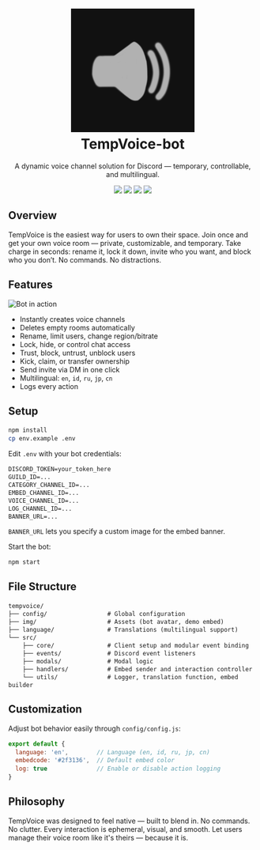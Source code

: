 <h1 align="center">
  <br>
  <a href="https://github.com/jevenchy"><img src="img/bot_avatar.png" width="250" height="250" alt="TempVoice-bot"></a>
  <br>
  TempVoice-bot
  <br>
</h1>

<p align="center">A dynamic voice channel solution for Discord — temporary, controllable, and multilingual.</p>

<p align="center">
  <img src="https://img.shields.io/badge/lang-JavaScript-yellow" />
  <img src="https://img.shields.io/badge/multilingual-yes-green" />
  <img src="https://img.shields.io/badge/version-v1.0.0-blue" />
  <img src="https://img.shields.io/badge/Jevenchy-black" />
</p>

## Overview

TempVoice is the easiest way for users to own their space.
Join once and get your own voice room — private, customizable, and temporary. Take charge in seconds: rename it, lock it down, invite who you want, and block who you don’t. No commands. No distractions.

## Features

![Bot in action](img/bot_example.gif)

- Instantly creates voice channels
- Deletes empty rooms automatically
- Rename, limit users, change region/bitrate
- Lock, hide, or control chat access
- Trust, block, untrust, unblock users
- Kick, claim, or transfer ownership
- Send invite via DM in one click
- Multilingual: `en`, `id`, `ru`, `jp`, `cn`
- Logs every action

## Setup

```bash
npm install
cp env.example .env
```

Edit `.env` with your bot credentials:

```env
DISCORD_TOKEN=your_token_here
GUILD_ID=...
CATEGORY_CHANNEL_ID=...
EMBED_CHANNEL_ID=...
VOICE_CHANNEL_ID=...
LOG_CHANNEL_ID=...
BANNER_URL=...
```

`BANNER_URL` lets you specify a custom image for the embed banner.

Start the bot:

```bash
npm start
```

## File Structure

```
tempvoice/
├── config/                 # Global configuration
├── img/                    # Assets (bot avatar, demo embed)
├── language/               # Translations (multilingual support)
└── src/
    ├── core/               # Client setup and modular event binding
    ├── events/             # Discord event listeners
    ├── modals/             # Modal logic
    ├── handlers/           # Embed sender and interaction controller
    └── utils/              # Logger, translation function, embed builder
```

## Customization

Adjust bot behavior easily through `config/config.js`:

```js
export default {
  language: 'en',        // Language (en, id, ru, jp, cn)
  embedcode: '#2f3136',  // Default embed color
  log: true              // Enable or disable action logging
}
```

## Philosophy

TempVoice was designed to feel native — built to blend in. No commands. No clutter. Every interaction is ephemeral, visual, and smooth. Let users manage their voice room like it's theirs — because it is.